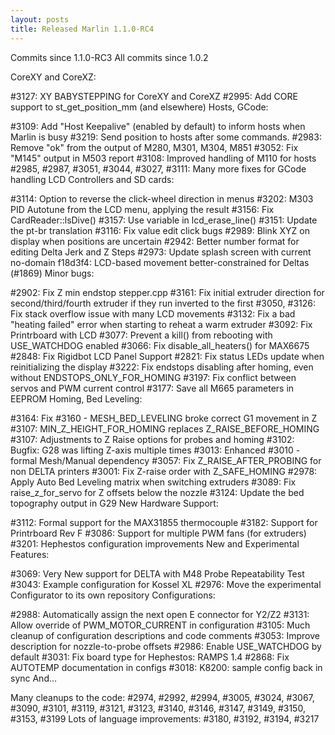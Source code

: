 ```yaml
---
layout: posts
title: Released Marlin 1.1.0-RC4
---
```


Commits since 1.1.0-RC3
All commits since 1.0.2

CoreXY and CoreXZ:

#3127: XY BABYSTEPPING for CoreXY and CoreXZ
#2995: Add CORE support to st_get_position_mm (and elsewhere)
Hosts, GCode:

#3109: Add "Host Keepalive" (enabled by default) to inform hosts when Marlin is busy
#3219: Send position to hosts after some commands.
#2983: Remove "ok" from the output of M280, M301, M304, M851
#3052: Fix "M145" output in M503 report
#3108: Improved handling of M110 for hosts
#2985, #2987, #3051, #3044, #3027, #3111: Many more fixes for GCode handling
LCD Controllers and SD cards:

#3114: Option to reverse the click-wheel direction in menus
#3202: M303 PID Autotune from the LCD menu, applying the result
#3156: Fix CardReader::lsDive()
#3157: Use variable in lcd_erase_line()
#3151: Update the pt-br translation
#3116: Fix value edit click bugs
#2989: Blink XYZ on display when positions are uncertain
#2942: Better number format for editing Delta Jerk and Z Steps
#2973: Update splash screen with current no-domain
f18d3f4: LCD-based movement better-constrained for Deltas (#1869)
Minor bugs:

#2902: Fix Z min endstop stepper.cpp
#3161: Fix initial extruder direction for second/third/fourth extruder if they run inverted to the first
#3050, #3126: Fix stack overflow issue with many LCD movements
#3132: Fix a bad "heating failed" error when starting to reheat a warm extruder
#3092: Fix Printrboard with LCD
#3077: Prevent a kill() from rebooting with USE_WATCHDOG enabled
#3066: Fix disable_all_heaters() for MAX6675
#2848: Fix Rigidbot LCD Panel Support
#2821: Fix status LEDs update when reinitializing the display
#3222: Fix endstops disabling after homing, even without ENDSTOPS_ONLY_FOR_HOMING
#3197: Fix conflict between servos and PWM current control
#3177: Save all M665 parameters in EEPROM
Homing, Bed Leveling:

#3164: Fix #3160 - MESH_BED_LEVELING broke correct G1 movement in Z
#3107: MIN_Z_HEIGHT_FOR_HOMING replaces Z_RAISE_BEFORE_HOMING
#3107: Adjustments to Z Raise options for probes and homing
#3102: Bugfix: G28 was lifting Z-axis multiple times
#3013: Enhanced #3010 - formal Mesh/Manual dependency
#3057: Fix Z_RAISE_AFTER_PROBING for non DELTA printers
#3001: Fix Z-raise order with Z_SAFE_HOMING
#2978: Apply Auto Bed Leveling matrix when switching extruders
#3089: Fix raise_z_for_servo for Z offsets below the nozzle
#3124: Update the bed topography output in G29
New Hardware Support:

#3112: Formal support for the MAX31855 thermocouple
#3182: Support for Printrboard Rev F
#3086: Support for multiple PWM fans (for extruders)
#3201: Hephestos configuration improvements
New and Experimental Features:

#3069: Very New support for DELTA with M48 Probe Repeatability Test
#3043: Example configuration for Kossel XL
#2976: Move the experimental Configurator to its own repository
Configurations:

#2988: Automatically assign the next open E connector for Y2/Z2
#3131: Allow override of PWM_MOTOR_CURRENT in configuration
#3105: Much cleanup of configuration descriptions and code comments
#3053: Improve description for nozzle-to-probe offsets
#2986: Enable USE_WATCHDOG by default
#3031: Fix board type for Hephestos: RAMPS 1.4
#2868: Fix AUTOTEMP documentation in configs
#3018: K8200: sample config back in sync
And...

Many cleanups to the code: #2974, #2992, #2994, #3005, #3024, #3067, #3090, #3101, #3119, #3121, #3123, #3140, #3146, #3147, #3149, #3150, #3153, #3199
Lots of language improvements: #3180, #3192, #3194, #3217
